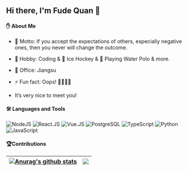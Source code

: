 ## Hi there, I'm Fude Quan 👋

#### :raised_hand: About Me

- 🌟 Motto: If you accept the expectations of others, especially negative ones, then you never will change the outcome.
- 🌱 Hobby: Coding & 🏒 Ice Hockey & 🤽 Playing Water Polo & more.

- 🏢 Office: Jiangsu
- ⚡ Fun fact: Oops! :raised_eyebrow::raised_eyebrow::raised_eyebrow::raised_eyebrow:
- It’s very nice to meet you!

#### 🛠 Languages and Tools

![NodeJS](https://img.shields.io/badge/-NodeJS-20232A?style=flat&logo=NodeJS&logoColor=default)
![React.JS](https://img.shields.io/badge/-React.js-35495c?&style=flat&logo=React&logoColor=default)
![Vue.JS](https://img.shields.io/badge/-Vue.js-35495c?&style=flat&logo=vue.js&logoColor=default)
![PostgreSQL](https://img.shields.io/badge/-PostgreSQL-29597F?style=flat&logo=PostgreSQL&logoColor=default)
![TypeScript](https://img.shields.io/badge/-TypeScript-35495c?style=flat&logo=TypeScript&logoColor=default)
![Python](https://img.shields.io/badge/-Python-375A81?style=flat&logo=Python&logoColor=default)
![JavaScript](https://img.shields.io/badge/-JavaScript-black?style=flat&logo=JavaScript&logoColor=default)

#### :trophy:Contributions

| <a href="https://github.com/Kiesenhofer"><img align="center" src="https://github-readme-stats.vercel.app/api?username=Kiesenhofer&show_icons=true&include_all_commits=true&theme=default&hide_border=true" alt="Anurag's github stats" /></a> | <a href="https://github.com/Kiesenhofer"><img align="center" src="https://github-readme-stats.vercel.app/api/top-langs/?username=Kiesenhofer&layout=compact&theme=default&hide_border=true" /></a> |
| ------------- | ------------- |
